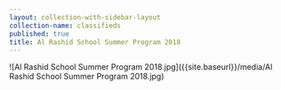 ```yaml
---
layout: collection-with-sidebar-layout
collection-name: classifieds
published: true
title: Al Rashid School Summer Program 2018
---
```

![Al Rashid School Summer Program 2018.jpg]({{site.baseurl}}/media/Al Rashid School Summer Program 2018.jpg)

